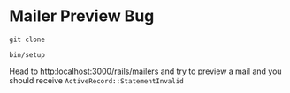 # Mailer Preview Bug

`git clone` 

`bin/setup`

Head to [http:localhost:3000/rails/mailers](http:localhost:3000/rails/mailers) and try to preview a mail and you should receive `ActiveRecord::StatementInvalid`
